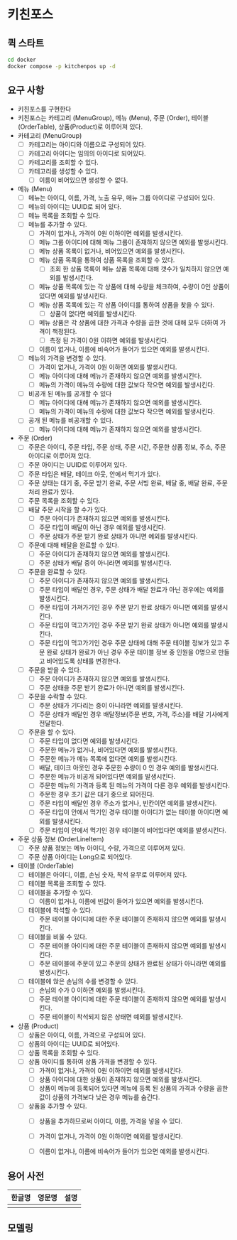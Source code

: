# 키친포스

## 퀵 스타트

```sh
cd docker
docker compose -p kitchenpos up -d
```

## 요구 사항
- 키친포스를 구현한다
- 키친포스는 카테고리 (MenuGroup), 메뉴 (Menu), 주문 (Order), 테이블 (OrderTable), 상품(Product)로 이루어져 있다.
- 카테고리 (MenuGroup)
  - [ ] 카테고리는 아이디와 이름으로 구성되어 있다.
  - [ ] 카테고리 아이디는 임의의 아이디로 되어있다.
  - [ ] 카테고리를 조회할 수 있다.
  - [ ] 카테고리를 생성할 수 있다.
      - [ ] 이름이 비어있으면 생성할 수 없다.
- 메뉴 (Menu)
  - [ ] 메뉴는 아이디, 이름, 가격, 노출 유무, 메뉴 그룹 아이디로 구성되어 있다.
  - [ ] 메뉴의 아이디는 UUID로 되어 있다.
  - [ ] 메뉴 목록을 조회할 수 있다.
  - [ ] 메뉴를 추가할 수 있다.
      - [ ] 가격이 없거나, 가격이 0원 이하이면 예외를 발생시킨다.
      - [ ] 메뉴 그룹 아이디에 대해 메뉴 그룹이 존재하지 않으면 예외를 발생시킨다.
      - [ ] 메뉴 상품 목록이 없거나, 비어있으면 예외를 발생시킨다.
      - [ ] 메뉴 상품 목록을 통하여 상품 목록을 조회할 수 있다.
          - [ ] 조회 한 상품 목록이 메뉴 상품 목록에 대해 갯수가 일치하지 않으면 예외를 발생시킨다.
      - [ ] 메뉴 상품 목록에 있는 각 상품에 대해 수량을 체크하여, 수량이 0인 상품이 있다면 예외를 발생시킨다.
      - [ ] 메뉴 상품 목록에 있는 각 상품 아이디를 통하여 상품을 찾을 수 있다.
          - [ ] 상품이 없다면 예외를 발생시킨다.
      - [ ] 메뉴 상품은 각 상품에 대한 가격과 수량을 곱한 것에 대해 모두 더하여 가격이 책정된다.
          - [ ] 측정 된 가격이 0원 이하면 예외를 발생시킨다.
      - [ ] 이름이 없거나, 이름에 비속어가 들어가 있으면 예외를 발생시킨다.
  - [ ] 메뉴의 가격을 변경할 수 있다.
      - [ ] 가격이 없거나, 가격이 0원 이하면 예외를 발생시킨다.
      - [ ] 메뉴 아이디에 대해 메뉴가 존재하지 않으면 예외를 발생시킨다.
      - [ ] 메뉴의 가격이 메뉴의 수량에 대한 값보다 작으면 예외를 발생시킨다.
  - [ ] 비공개 된 메뉴를 공개할 수 있다
      - [ ] 메뉴 아이디에 대해 메뉴가 존재하지 않으면 예외를 발생시킨다.
      - [ ] 메뉴의 가격이 메뉴의 수량에 대한 값보다 작으면 예외를 발생시킨다.
  - [ ] 공개 된 메뉴를 비공개할 수 있다.
      - [ ] 메뉴 아이디에 대해 메뉴가 존재하지 않으면 예외를 발생시킨다.
- 주문 (Order)
  - [ ] 주문은 아이디, 주문 타입, 주문 상태, 주문 시간, 주문한 상품 정보, 주소, 주문 아이디로 이루어져 있다.
  - [ ] 주문 아이디는 UUID로 이루어져 있다.
  - [ ] 주문 타입은 배달, 테이크 아웃, 안에서 먹기가 있다.
  - [ ] 주문 상태는 대기 중, 주문 받기 완료, 주문 서빙 완료, 배달 중, 배달 완료, 주문 처리 완료가 있다.
  - [ ] 주문 목록을 조회할 수 있다.
  - [ ] 배달 주문 시작을 할 수가 있다.
      - [ ] 주문 아이디가 존재하지 않으면 예외를 발생시킨다.
      - [ ] 주문 타입이 배달이 아닌 경우 예외를 발생시킨다.
      - [ ] 주문 상태가 주문 받기 완료 상태가 아니면 예외를 발생시킨다.
  - [ ] 주문에 대해 배달을 완료할 수 있다.
      - [ ] 주문 아이디가 존재하지 않으면 예외를 발생시킨다.
      - [ ] 주문 상태가 배달 중이 아니라면 예외를 발생시킨다.
  - [ ] 주문을 완료할 수 있다.
      - [ ] 주문 아이디가 존재하지 않으면 예외를 발생시킨다.
      - [ ] 주문 타입이 배달인 경우, 주문 상태가 배달 완료가 아닌 경우에는 예외를 발생시킨다.
      - [ ] 주문 타입이 가져가기인 경우 주문 받기 완료 상태가 아니면 예외를 발생시킨다.
      - [ ] 주문 타입이 먹고가기인 경우 주문 받기 완료 상태가 아니면 예외를 발생시킨다.
      - [ ] 주문 타입이 먹고가기인 경우 주문 상태에 대해 주문 테이블 정보가 있고 주문 완료 상태가 완료가 아닌 경우 주문 테이블 정보 중 인원을 0명으로 만들고 비어있도록 상태를 변경한다.
  - [ ] 주문을 받을 수 있다.
      - [ ] 주문 아이디가 존재하지 않으면 예외를 발생시킨다.
      - [ ] 주문 상태을 주문 받기 완료가 아니면 예외를 발생시킨다.
  - [ ] 주문을 수락할 수 있다.
      - [ ] 주문 상태가 기다리는 중이 아니라면 예외를 발생시킨다.
      - [ ] 주문 상태가 배달인 경우 배달정보(주문 번호, 가격, 주소)를 배달 기사에게 전달한다.
  - [ ] 주문을 할 수 있다.
      - [ ] 주문 타입이 없다면 예외를 발생시킨다.
      - [ ] 주문한 메뉴가 없거나, 비어있다면 예외를 발생시킨다.
      - [ ] 주문한 메뉴가 메뉴 목록에 없다면 예외를 발생시킨다.
      - [ ] 배달, 테이크 아웃인 경우 주문한 수량이 0 인 경우 예외를 발생시킨다.
      - [ ] 주문한 메뉴가 비공개 되어있다면 예외를 발생시킨다.
      - [ ] 주문한 메뉴의 가격과 등록 된 메뉴의 가격이 다른 경우 예외를 발생시킨다.
      - [ ] 주문한 경우 초기 값은 대기 중으로 되어진다.
      - [ ] 주문 타입이 배달인 경우 주소가 없거나, 빈칸이면 예외를 발생시킨다.
      - [ ] 주문 타입이 안에서 먹기인 경우 테이블 아이디가 없는 테이블 아이디면 예외를 발생시킨다.
      - [ ] 주문 타입이 안에서 먹기인 경우 테이블이 비어있다면 예외를 발생시킨다.
- 주문 상품 정보 (OrderLineItem)
  - [ ] 주문 상품 정보는 메뉴 아이디, 수량, 가격으로 이루어져 있다.
  - [ ] 주문 상품 아이디는 Long으로 되어있다.
- 테이블 (OrderTable)
  - [ ] 테이블은 아이디, 이름, 손님 숫자, 착석 유무로 이루어져 있다.
  - [ ] 테이블 목록을 조회할 수 있다.
  - [ ] 테이블을 추가할 수 있다.
      - [ ] 이름이 없거나, 이름에 빈값이 들어가 있으면 예외를 발생시킨다.
  - [ ] 테이블에 착석할 수 있다.
      - [ ] 주문 테이블 아이디에 대한 주문 테이블이 존재하지 않으면 예외를 발생시킨다.
  - [ ] 테이블을 비울 수 있다.
      - [ ] 주문 테이블 아이디에 대한 주문 테이블이 존재하지 않으면 예외를 발생시킨다.
      - [ ] 주문 테이블에 주문이 있고 주문의 상태가 완료된 상태가 아니라면 예외를 발생시킨다.
  - [ ] 테이블에 앉은 손님의 수를 변경할 수 있다.
      - [ ] 손님의 수가 0 이하면 예외를 발생시킨다.
      - [ ] 주문 테이블 아이디에 대한 주문 테이블이 존재하지 않으면 예외를 발생시킨다.
      - [ ] 주문 테이블이 착석되지 않은 상태면 예외를 발생시킨다.
- 상품 (Product)
  - [ ] 상품은 아이디, 이름, 가격으로 구성되어 있다.
  - [ ] 상품의 아이디는 UUID로 되어있다.
  - [ ] 상품 목록을 조회할 수 있다.
  - [ ] 상품 아이디를 통하여 상품 가격을 변경할 수 있다.
      - [ ] 가격이 없거나, 가격이 0원 이하이면 예외를 발생시킨다.
      - [ ] 상품 아이디에 대한 상품이 존재하지 않으면 예외를 발생시킨다.
      - [ ] 상품이 메뉴에 등록되어 있다면 메뉴에 등록 된 상품의 가격과 수량을 곱한 값이 상품의 가격보다 낮은 경우 메뉴를 숨긴다.
  - [ ] 상품을 추가할 수 있다.
      - [ ] 상품을 추가하므로써 아이디, 이름, 가격을 넣을 수 있다.
      - [ ] 가격이 없거나, 가격이 0원 이하이면 예외를 발생시킨다.
      - [ ] 이름이 없거나, 이름에 비속어가 들어가 있으면 예외를 발생시킨다.



## 용어 사전

| 한글명 | 영문명 | 설명 |
| --- | --- | --- |
|  |  |  |

## 모델링
